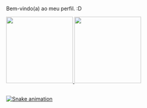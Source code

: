 Bem-vindo(a) ao meu perfil. :D

<div>
  <a href="https://github.com/L-Neto">
<!--   <img height="180em" src="https://github-readme-stats.vercel.app/api?username=L-Neto&show_icons=true&theme=onedark&include_all_commits=true&count_private=true"/> -->
<!--   <img height="180em" src="https://github-readme-stats.vercel.app/api/top-langs/?username=L-Neto&layout=compact&langs_count=6&theme=onedark"/> -->
  
 
  <img height="180em" src="https://github-readme-stats.vercel.app/api?username=L-Neto&theme=onedark"/>
  <img height="180em" src="https://github-readme-stats.vercel.app/api/top-langs/?username=L-Neto&theme=onedark"/>
  

</div>

<br>

<div> 
 
  ![Snake animation](https://github.com/L-Neto/L-Neto/blob/output/github-contribution-grid-snake.svg)

</div>

